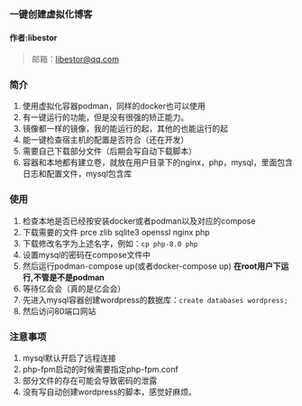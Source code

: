 ### 一键创建虚拟化博客

#### 作者:libestor

>  邮箱：libestor@qq.com

### 简介

1. 使用虚拟化容器podman，同样的docker也可以使用
2. 有一键运行的功能，但是没有很强的矫正能力。
3. 镜像都一样的镜像，我的能运行的起，其他的也能运行的起
4. 能一键检查宿主机的配置是否符合（还在开发）
5. 需要自己下载部分文件（后期会写自动下载脚本）
6. 容器和本地都有建立卷，就放在用户目录下的nginx，php，mysql，里面包含日志和配置文件，mysql包含库

### 使用

1. 检查本地是否已经按安装docker或者podman以及对应的compose
2. 下载需要的文件 prce zlib sqlite3 openssl nginx php
3. 下载修改名字为上述名字，例如：`cp php-8.0 php`
4. 设置mysql的密码在compose文件中
5. 然后运行podman-compose up(或者docker-compose up) **在root用户下运行,不管是不是podman**
6. 等待亿会会（真的是亿会会）
7. 先进入mysql容器创建wordpress的数据库：`create databases wordpress;`
8. 然后访问80端口网站

### 注意事项

1. mysql默认开启了远程连接
2. php-fpm启动的时候需要指定php-fpm.conf
3. 部分文件的存在可能会导致密码的泄露
3. 没有写自动创建wordpress的脚本，感觉好麻烦。

